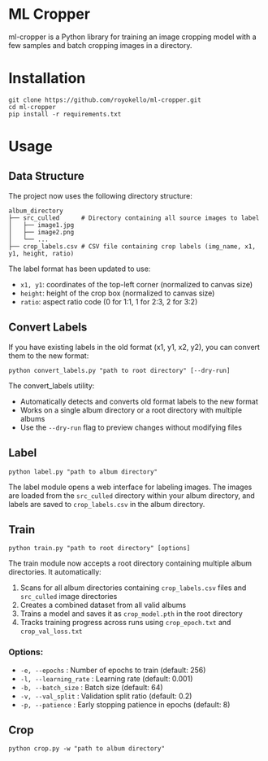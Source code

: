 # ML Cropper
ml-cropper is a Python library for training an image cropping model with a few samples and batch cropping images in a directory.

# Installation
```
git clone https://github.com/royokello/ml-cropper.git
cd ml-cropper
pip install -r requirements.txt
```

# Usage

## Data Structure

The project now uses the following directory structure:

```
album_directory
├── src_culled      # Directory containing all source images to label
│   ├── image1.jpg
│   ├── image2.png
│   └── ...
├── crop_labels.csv # CSV file containing crop labels (img_name, x1, y1, height, ratio)
```

The label format has been updated to use:
- `x1, y1`: coordinates of the top-left corner (normalized to canvas size)
- `height`: height of the crop box (normalized to canvas size)
- `ratio`: aspect ratio code (0 for 1:1, 1 for 2:3, 2 for 3:2)

## Convert Labels

If you have existing labels in the old format (x1, y1, x2, y2), you can convert them to the new format:

```
python convert_labels.py "path to root directory" [--dry-run]
```

The convert_labels utility:
- Automatically detects and converts old format labels to the new format
- Works on a single album directory or a root directory with multiple albums
- Use the `--dry-run` flag to preview changes without modifying files

## Label

```
python label.py "path to album directory"
```

The label module opens a web interface for labeling images. The images are loaded from the `src_culled` directory within your album directory, and labels are saved to `crop_labels.csv` in the album directory.

## Train

```
python train.py "path to root directory" [options]
```

The train module now accepts a root directory containing multiple album directories. It automatically:
1. Scans for all album directories containing `crop_labels.csv` files and `src_culled` image directories
2. Creates a combined dataset from all valid albums
3. Trains a model and saves it as `crop_model.pth` in the root directory
4. Tracks training progress across runs using `crop_epoch.txt` and `crop_val_loss.txt`

### Options:
- `-e, --epochs` : Number of epochs to train (default: 256)
- `-l, --learning_rate` : Learning rate (default: 0.001)
- `-b, --batch_size` : Batch size (default: 64)
- `-v, --val_split` : Validation split ratio (default: 0.2)
- `-p, --patience` : Early stopping patience in epochs (default: 8)

## Crop

```
python crop.py -w "path to album directory"
